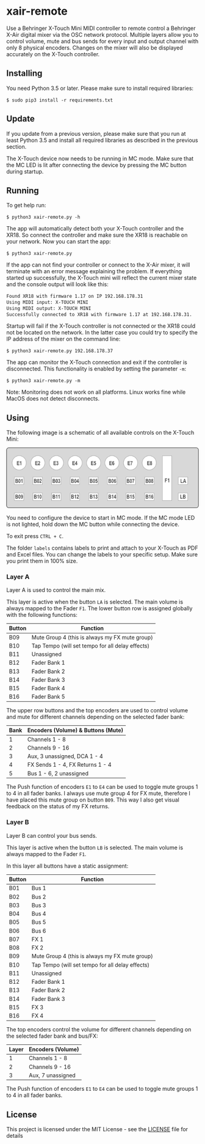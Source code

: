 # xair-remote

Use a Behringer X-Touch Mini MIDI controller to remote control a Behringer X-Air digital mixer via the OSC network protocol. Multiple layers allow you to control volume, mute and bus sends for every input and output channel with only 8 physical encoders. Changes on the mixer will also be displayed accurately on the X-Touch controller.

## Installing

You need Python 3.5 or later. Please make sure to install required libraries:

	$ sudo pip3 install -r requirements.txt

## Update

If you update from a previous version, please make sure that you run at least Python 3.5 and install all required libraries as described in the previous section.

The X-Touch device now needs to be running in MC mode. Make sure that the MC LED is lit after connecting the device by pressing the MC button during startup.

## Running

To get help run:

	$ python3 xair-remote.py -h

The app will automatically detect both your X-Touch controller and the XR18. So connect the controller and make sure the XR18 is reachable on your network. Now you can start the app:

	$ python3 xair-remote.py

If the app can not find your controller or connect to the X-Air mixer, it will terminate with an error message explaining the problem. If everything started up successfully, the X-Touch mini will reflect the current mixer state and the console output will look like this:

	Found XR18 with firmware 1.17 on IP 192.168.178.31
	Using MIDI input: X-TOUCH MINI
	Using MIDI output: X-TOUCH MINI
	Successfully connected to XR18 with firmware 1.17 at 192.168.178.31.

Startup will fail if the X-Touch controller is not connected or the XR18 could not be located on the network. In the latter case you could try to specify the IP address of the mixer on the command line:

	$ python3 xair-remote.py 192.168.178.37

The app can monitor the X-Touch connection and exit if the controller is disconnected. This functionality is enabled by setting the parameter `-m`:

	$ python3 xair-remote.py -m
	
Note: Monitoring does not work on all platforms. Linux works fine while MacOS does not detect disconnects.

## Using

The following image is a schematic of all available controls on the X-Touch Mini:

![X-Touch Mini controls](img/xtm-layout.png)

You need to configure the device to start in MC mode. If the MC mode LED is not lighted, hold down the MC button while connecting the device. 

To exit press `CTRL + C`.

The folder `labels` contains labels to print and attach to your X-Touch as PDF and Excel files. You can change the labels to your specific setup. Make sure you print them in 100% size.

### Layer A

Layer A is used to control the main mix.

This layer is active when the button `LA` is selected. The main volume is always mapped to the Fader `F1`. The lower button row is assigned globally with the following functions:

Button | Function
------ | ------------------------------------------------
B09    | Mute Group 4 (this is always my FX mute group)
B10    | Tap Tempo (will set tempo for all delay effects)
B11    | Unassigned
B12    | Fader Bank 1
B13    | Fader Bank 2
B14    | Fader Bank 3
B15    | Fader Bank 4
B16    | Fader Bank 5 

The upper row buttons and the top encoders are used to control volume and mute for different channels depending on the selected fader bank:

Bank | Encoders (Volume) & Buttons (Mute)
---- | ----------------------------------
1    | Channels 1 - 8
2    | Channels 9 - 16
3    | Aux, 3 unassigned, DCA 1 - 4
4    | FX Sends 1 - 4, FX Returns 1 - 4
5    | Bus 1 - 6, 2 unassigned

The Push function of encoders `E1` to `E4` can be used to toggle mute groups 1 to 4 in all fader banks. I always use mute group 4 for FX mute, therefore I have placed this mute group on button `B09`. This way I also get visual feedback on the status of my FX returns.

### Layer B

Layer B can control your bus sends.

This layer is active when the button `LB` is selected. The main volume is always mapped to the Fader `F1`.

In this layer all buttons have a static assignment:

Button | Function
------ | ------------------------------------------------
B01    | Bus 1
B02    | Bus 2
B03    | Bus 3
B04    | Bus 4
B05    | Bus 5
B06    | Bus 6
B07    | FX 1
B08    | FX 2
B09    | Mute Group 4 (this is always my FX mute group)
B10    | Tap Tempo (will set tempo for all delay effects)
B11    | Unassigned
B12    | Fader Bank 1
B13    | Fader Bank 2
B14    | Fader Bank 3
B15    | FX 3
B16    | FX 4

The top encoders control the volume for different channels depending on the selected fader bank and bus/FX:

Layer | Encoders (Volume)
----- | ----------------------------------
1     | Channels 1 - 8
2     | Channels 9 - 16
3     | Aux, 7 unassigned

The Push function of encoders `E1` to `E4` can be used to toggle mute groups 1 to 4 in all fader banks.

## License

This project is licensed under the MIT License - see the [LICENSE](LICENSE) file for details
